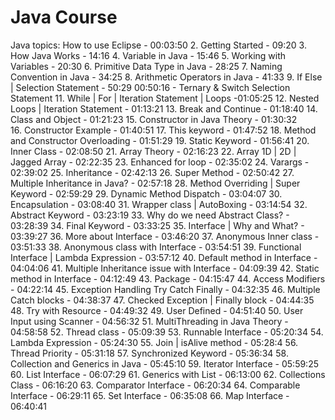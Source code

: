# Java Course

Java topics:
How to use Eclipse - 00:03:50 
2. Getting    Started - 09:20
3. How Java Works - 14:16
4. Variable in Java - 15:46
5. Working with Variables - 20:30
6. Primitive Data Type in Java - 28:25
7. Naming Convention in Java - 34:25
8. Arithmetic Operators in Java - 41:33
9. If Else | Selection Statement - 50:29
00:50:16 - Ternary & Switch Selection Statement 
11. While | For | Iteration Statement | Loops -01:05:25
12. Nested Loops | Iteration Statement - 01:13:21
13. Break and Continue - 01:18:40
14. Class and Object - 01:21:23
15. Constructor in Java Theory - 01:30:32  
16. Constructor Example - 01:40:51
17. This keyword - 01:47:52
18. Method and Constructor Overloading - 01:51:29
19. Static Keyword - 01:56:41
20. Inner  Class - 02:08:50
21. Array Theory - 02:16:23
22. Array 1D | 2D | Jagged Array - 02:22:35
23. Enhanced for loop - 02:35:02
24. Varargs - 02:39:02
25. Inheritance - 02:42:13
26. Super Method - 02:50:42
27. Multiple Inheritance in Java? - 02:57:18
28. Method Overriding | Super Keyword - 02:59:29
29. Dynamic Method Dispatch - 03:04:07
30. Encapsulation - 03:08:40
31. Wrapper class | AutoBoxing - 03:14:54
32. Abstract Keyword - 03:23:19
33. Why do we need Abstract Class? - 03:28:39
34. Final Keyword - 03:33:25
35. Interface | Why and What? - 03:39:27
36. More about Interface - 03:46:20
37. Anonymous Inner class - 03:51:33
38. Anonymous class with Interface - 03:54:51
39. Functional Interface | Lambda Expression - 03:57:12
40. Default method in Interface - 04:04:06
41. Multiple Inheritance issue with Interface - 04:09:39
42. Static method in Interface - 04:12:49
43. Package - 04:15:47
44. Access Modifiers - 04:22:14
45. Exception Handling Try Catch Finally - 04:32:35
46. Multiple Catch blocks - 04:38:37
47. Checked Exception | Finally block - 04:44:35
48. Try with Resource - 04:49:32
49. User Defined - 04:51:40
50. User Input using Scanner - 04:56:32
51. MultiThreading in Java Theory - 04:58:58 
52. Thread class - 05:09:39
53. Runnable Interface - 05:20:34
54. Lambda Expression - 05:24:30
55. Join | isAlive method - 05:28:4
56. Thread Priority - 05:31:18
57. Synchronized Keyword - 05:36:34
58. Collection and Generics in Java - 05:45:10
59. Iterator Interface - 05:59:25
60. List Interface - 06:07:29
61. Generics with List - 06:13:00
62. Collections Class - 06:16:20
63. Comparator Interface - 06:20:34
64. Comparable Interface - 06:29:11
65. Set Interface - 06:35:08
66. Map Interface - 06:40:41
